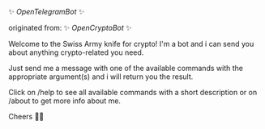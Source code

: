 ✨ *OpenTelegramBot* ✨

originated from:
✨ *OpenCryptoBot* ✨

Welcome to the Swiss Army knife for crypto! I'm a bot and i can send you about anything crypto-related you need.

Just send me a message with one of the available commands with the appropriate argument(s) and i will return you the result.

Click on /help to see all available commands with a short description or on /about to get more info about me.

Cheers 🍻👋
